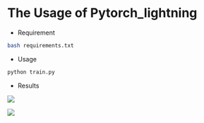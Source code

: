 # The Usage of Pytorch_lightning 

- Requirement

```bash
bash requirements.txt
```

- Usage

```python
python train.py
```

- Results

![](./asserts/train.png)

![](./asserts/val.png)
